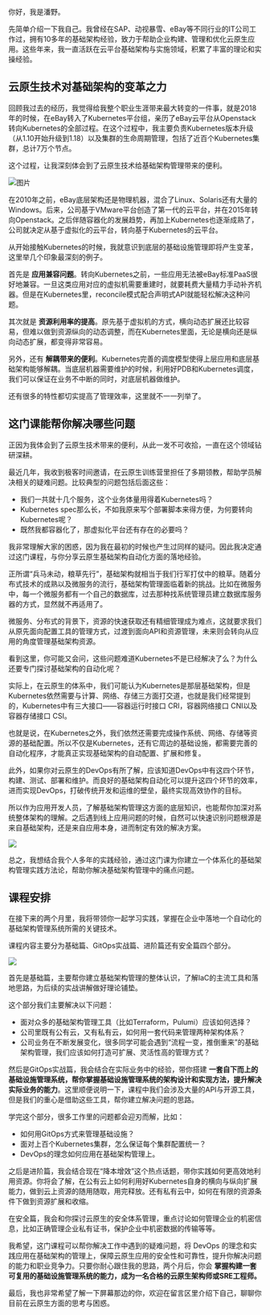你好，我是潘野。

先简单介绍一下我自己。我曾经在SAP、动视暴雪、eBay等不同行业的IT公司工作过，拥有10多年的基础架构经验，致力于帮助企业构建、管理和优化云原生应用。这些年来，我一直活跃在云平台基础架构与实施领域，积累了丰富的理论和实操经验。

## 云原生技术对基础架构的变革之力

回顾我过去的经历，我觉得给我整个职业生涯带来最大转变的一件事，就是2018年的时候，在eBay转入了Kubernetes平台组，亲历了eBay云平台从Openstack转向Kubernetes的全部过程。在这个过程中，我主要负责Kubernetes版本升级（从1.10开始升级到1.18）以及集群的生命周期管理，包括了近百个Kubernetes集群，总计7万个节点。

这个过程，让我深刻体会到了云原生技术给基础架构管理带来的便利。

![图片](https://static001.geekbang.org/resource/image/6d/7e/6dd3cd64888981bf1ca8f4e4756c3d7e.png?wh=1820x1146)

在2010年之前，eBay底层架构还是物理机器，混合了Linux、Solaris还有大量的Windows。后来，公司基于VMware平台创造了第一代的云平台，并在2015年转向Openstack。之后伴随容器化的发展趋势，再加上Kubernetes也逐渐成熟了，公司就决定从基于虚拟化的云平台，转向基于Kubernetes的云平台。

从开始接触Kubernetes的时候，我就意识到底层的基础设施管理即将产生变革，这里举几个印象最深刻的例子。

首先是 **应用兼容问题**。转向Kubernetes之前，一些应用无法被eBay标准PaaS很好地兼容。一旦这类应用对应的虚拟机需要重建时，就要耗费大量精力手动补齐机器。但是在Kubernetes里，reconcile模式配合声明式API就能轻松解决这种问题。

其次就是 **资源利用率的提高**。原先基于虚拟机的方式，横向动态扩展还比较容易，但难以做到资源纵向的动态调整，而在Kubernetes里面，无论是横向还是纵向动态扩展，都变得非常容易。

另外，还有 **解耦带来的便利**。Kubernetes完善的调度模型使得上层应用和底层基础架构能够解耦。当底层机器需要维护的时候，利用好PDB和Kubernetes调度，我们可以保证在业务不中断的同时，对底层机器做维护。

还有很多的特性都切实提高了管理效率，这里就不一一列举了。

## 这门课能帮你解决哪些问题

正因为我体会到了云原生技术带来的便利，从此一发不可收拾，一直在这个领域钻研深耕。

最近几年，我收到极客时间邀请，在云原生训练营里担任了多期领教，帮助学员解决相关的疑难问题。比较典型的问题包括后面这些：

- 我们一共就十几个服务，这个业务体量用得着Kubernetes吗？
- Kubernetes spec那么长，不如我原来写个部署脚本来得方便，为何要转向Kubernetes呢？
- 既然我都容器化了，那虚拟化平台还有存在的必要吗？

我非常理解大家的困惑，因为我在最初的时候也产生过同样的疑问。因此我决定通过这门课程，与你分享云原生基础架构自动化方面的落地经验。

正所谓“兵马未动，粮草先行”，基础架构就相当于我们行军打仗中的粮草。随着分布式技术的成熟以及微服务的流行，基础架构管理面临着新的挑战。比如在微服务中，每一个微服务都有一个自己的数据库，过去那种找系统管理员建立数据库服务器的方式，显然就不再适用了。

微服务、分布式的背景下，资源的快速获取还有精细管理成为难点，这就要求我们从原先面向配置工具的管理方式，过渡到面向API和资源管理，未来则会转向从应用的角度管理基础架构资源。

看到这里，你可能又会问，这些问题难道Kubernetes不是已经解决了么？为什么还要专门探讨基础架构的自动化呢？

实际上，在云原生的体系中，我们可能认为Kubernetes是那层基础架构，但是Kubernetes依然需要与计算、网络、存储三方面打交道，也就是我们经常提到的，Kubernetes中有三大接口——容器运行时接口 CRI，容器网络接口 CNI以及容器存储接口 CSI。

也就是说，在Kubernetes之外，我们依然还需要完成操作系统、网络、存储等资源的基础配置。所以不仅是Kubernetes，还有它周边的基础设施，都需要完善的自动化程序，才能真正实现基础架构的自动配置、扩展和修复。

此外，如果你对云原生的DevOps有所了解，应该知道DevOps中有这四个环节，构建、测试、部署和维护。而良好的基础架构自动化可以提升这四个环节的效率，进而实现DevOps，打破传统开发和运维的壁垒，最终实现高效协作的目标。

所以作为应用开发人员，了解基础架构管理这方面的底层知识，也能帮你加深对系统整体架构的理解。之后遇到线上应用问题的时候，自然可以快速识别问题根源是来自基础架构，还是来自应用本身，进而制定有效的解决方案。

![](https://static001.geekbang.org/resource/image/25/d7/257b8742c62f2fac501145ca051e34d7.jpg?wh=3900x2194)

总之，我想结合我个人多年的实践经验，通过这门课为你建立一个体系化的基础架构管理实践方法论，帮助你解决基础架构管理中的痛点问题。

## 课程安排

在接下来的两个月里，我将带领你一起学习实践，掌握在企业中落地一个自动化的基础架构管理系统所需的关键技术。

课程内容主要分为基础篇、GitOps实战篇、进阶篇还有安全篇四个部分。

![](https://static001.geekbang.org/resource/image/yy/29/yya3e523a2d539b1c3ce128d06ec3729.jpg?wh=2871x2023)

首先是基础篇，主要帮你建立基础架构管理的整体认识，了解IaC的主流工具和落地思路，为后续的实战讲解做好理论铺垫。

这个部分我们主要解决以下问题：

- 面对众多的基础架构管理工具（比如Terraform，Pulumi）应该如何选择？
- 公司里既有公有云，又有私有云，如何用一套代码来管理两种架构体系？
- 公司业务在不断发展变化，很多同学可能会遇到“流程一变，推倒重来”的基础架构管理，我们应该如何打造可扩展、灵活性高的管理方式？

然后是GitOps实战篇，我会结合在实际业务中的经验，带你搭建 **一套自下而上的基础设施管理系统，帮你掌握基础设施管理系统的架构设计和实现方法，提升解决实际业务的能力**。这里顺便说明一下，课程中我们会涉及大量的API与开源工具，但是我们的重心是借助这些工具，帮你建立解决问题的思路。

学完这个部分，很多工作里的问题都会迎刃而解，比如：

- 如何用GitOps方式来管理基础设施？
- 面对上百个Kubernetes集群，怎么保证每个集群配置统一？
- DevOps的理念如何应用在基础架构管理上。

之后是进阶篇，我会结合现在“降本增效”这个热点话题，带你实践如何更高效地利用资源。你将会了解，在公有云上如何利用好Kubernetes自身的横向与纵向扩展能力，做到云上资源的随用随取，用完释放。还有私有云中，如何在有限的资源条件下做到资源扩展和收缩。

在安全篇，我会和你探讨云原生的安全体系管理，重点讨论如何管理企业的机密信息，比如正确管理企业私有证书，保护企业中机密数据的传输等等。

我希望，这门课程可以帮你解决工作中遇到的疑难问题，将 DevOps 的理念和实践应用在基础架构的管理上，保障云原生应用的安全性和可靠性，提升你解决问题的能力和职业竞争力。只要你耐心跟住我的思路，两个月后，你会 **掌握构建一套可复用的基础设施管理系统的能力，成为一名合格的云原生架构师或SRE工程师。**

最后，我也非常希望了解一下屏幕那边的你，欢迎在留言区里介绍下自己，聊聊你目前在云原生方面的思考与困惑。